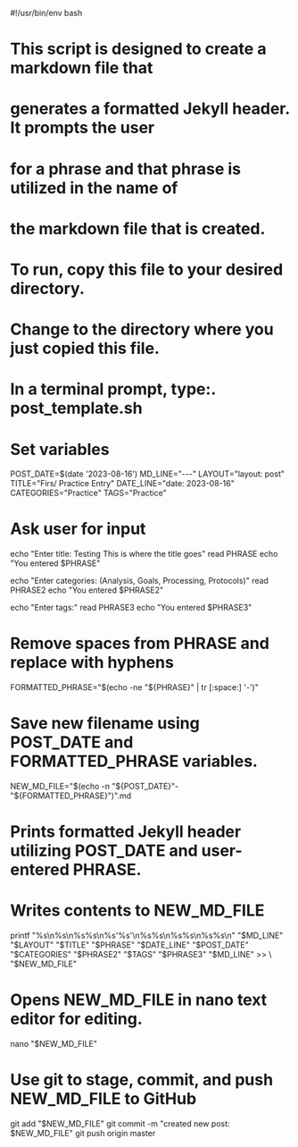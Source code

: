 #!/usr/bin/env bash

# This script is designed to create a markdown file that
# generates a formatted Jekyll header. It prompts the user
# for a phrase and that phrase is utilized in the name of
# the markdown file that is created.

# To run, copy this file to your desired directory.
# Change to the directory where you just copied this file.
# In a terminal prompt, type:. post_template.sh

# Set variables
POST_DATE=$(date '2023-08-16')
MD_LINE="---"
LAYOUT="layout: post"
TITLE="Firs/ Practice Entry"
DATE_LINE="date: 2023-08-16"
CATEGORIES="Practice"
TAGS="Practice"

# Ask user for input
echo "Enter title: Testing This is where the title goes"
read PHRASE
echo "You entered $PHRASE"

echo "Enter categories: (Analysis, Goals, Processing, Protocols)"
read PHRASE2
echo "You entered $PHRASE2"

echo "Enter tags:"
read PHRASE3
echo "You entered $PHRASE3"

# Remove spaces from PHRASE and replace with hyphens
FORMATTED_PHRASE="$(echo -ne "${PHRASE}" | tr [:space:] '-')"

# Save new filename using POST_DATE and FORMATTED_PHRASE variables.
NEW_MD_FILE="$(echo -n "${POST_DATE}"-"${FORMATTED_PHRASE}")".md


# Prints formatted Jekyll header utilizing POST_DATE and user-entered PHRASE.
# Writes contents to NEW_MD_FILE
printf "%s\n%s\n%s%s\n%s'%s'\n%s%s\n%s%s\n%s%s\n" "$MD_LINE" "$LAYOUT" "$TITLE" "$PHRASE" "$DATE_LINE" "$POST_DATE" "$CATEGORIES" "$PHRASE2" "$TAGS" "$PHRASE3" "$MD_LINE" >> \
"$NEW_MD_FILE"

# Opens NEW_MD_FILE in nano text editor for editing.
nano "$NEW_MD_FILE"


# Use git to stage, commit, and push NEW_MD_FILE to GitHub
git add "$NEW_MD_FILE"
git commit -m "created new post: $NEW_MD_FILE"
git push origin master

